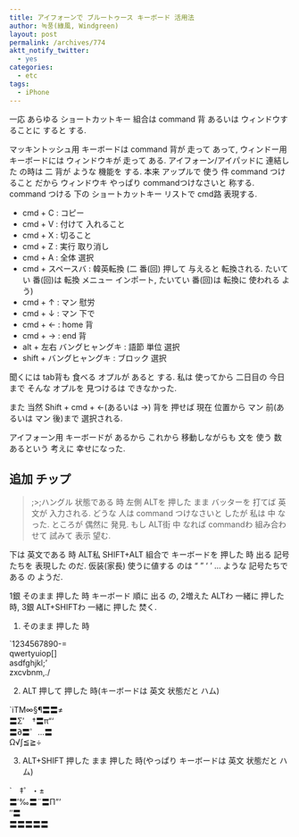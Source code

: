 ```yaml
---
title: アイフォーンで ブルートゥース キーボード 活用法
author: 녹풍(綠風, Windgreen)
layout: post
permalink: /archives/774
aktt_notify_twitter:
  - yes
categories:
  - etc
tags:
  - iPhone
---
```

一応 あらゆる ショートカットキー 組合は command 背 あるいは ウィンドウすることに すると する.

マッキントッシュ用 キーボードは command 背が 走って あって, ウィンドー用 キーボードには ウィンドウキが 走って ある. アイフォーン/アイパッドに 連結した の時は 二 背が ような 機能を する. 本来 アップルで 使う 件 command つけること だから ウィンドウキ やっぱり commandつけなさいと 称する. command つける 下の ショートカットキー リストで cmd路 表現する.

*   cmd + C : コピー
*   cmd + V : 付けて 入れること
*   cmd + X : 切ること
*   cmd + Z : 実行 取り消し
*   cmd + A : 全体 選択
*   cmd + スペースバ : 韓英転換 (二 番(回) 押して 与えると 転換される. たいてい 番(回)は 転換 メニュー インポート, たいてい 番(回)は 転換に 使われる よう)
*   cmd + ↑ : マン 慰労
*   cmd + ↓ : マン 下で
*   cmd + ← : home 背
*   cmd + → : end 背
*   alt + 左右 バングヒャングキ : 語節 単位 選択
*   shift + バングヒャングキ : ブロック 選択

聞くには tab背も 食べる オプルが あると する. 私は 使ってから 二日目の 今日まで そんな オプルを 見つけるは できなかった.

また 当然 Shift + cmd + ←(あるいは →) 背を 押せば 現在 位置から マン 前(あるいは マン 後)まで 選択される.

アイフォーン用 キーボードが あるから これから 移動しながらも 文を 使う 数 あるという 考えに 幸せになった.

## 追加 チップ

>;>;ハングル 状態である 時 左側 ALTを 押した まま バッターを 打てば 英文が 入力される. どうな 人は command つけなさいと したが 私は 中 なった. ところが 偶然に 発見. もし ALT街 中 なれば commandわ 組み合わせて 試みて 表示 望む.

下は 英文である 時 ALT私 SHIFT+ALT 組合で キーボードを 押した 時 出る 記号たちを 表現した のだ. 仮装(家長) 使うに値する のは “ ” ‘ ’ … ような 記号たちである の ようだ.

1銀 そのまま 押した 時 キーボード 順に 出る の, 2増えた ALTわ 一緒に 押した 時, 3銀 ALT+SHIFTわ 一緒に 押した 焚く.

1. そのまま 押した 時

\`1234567890-=  
qwertyuiop[]  
asdfghjkl;&#8217;  
zxcvbnm,./

2. ALT 押して 押した 時(キーボードは 英文 状態だと ハム)

\`iTM∞§¶〓〓≠  
〓Σ′　†〓π“‘  
〓∂〓゜…〓  
Ω√∫≦≧÷

3. ALT+SHIFT 押した まま 押した 時(やっぱり キーボードは 英文 状態だと ハム)

\`　‡゜・±  
〓′‰〓¨〓Π”’  
″〓  
〓〓〓〓〓